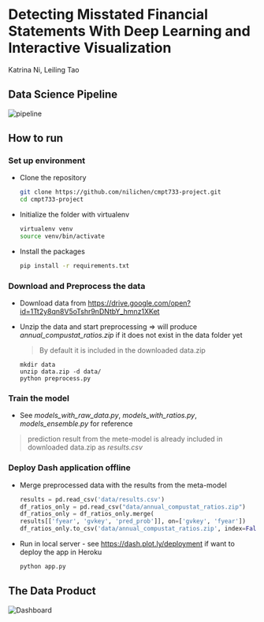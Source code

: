 # Detecting Misstated Financial Statements With Deep Learning and Interactive Visualization

Katrina Ni, Leiling Tao

## Data Science Pipeline
![pipeline](https://preview.ibb.co/dQUbp7/Screen_Shot_2018_04_16_at_12_54_36_PM.png)
## How to run
### Set up environment
- Clone the repository
	```bash
	git clone https://github.com/nilichen/cmpt733-project.git
	cd cmpt733-project
	```
- Initialize the folder with virtualenv
	```bash
	virtualenv venv
	source venv/bin/activate
	```
- Install the packages
	```bash
	pip install -r requirements.txt
	```

### Download and Preprocess the data
- Download data from https://drive.google.com/open?id=1Tt2y8qn8V5oTshr9nDNtbY_hmnz1XKet
- Unzip the data and start preprocessing => will produce *annual_compustat_ratios.zip* if it does not exist in the data folder yet
    > By default it is included in the downloaded data.zip

	```
	mkdir data
	unzip data.zip -d data/
	python preprocess.py
	```

### Train the model
- See *models_with_raw_data.py*, *models_with_ratios.py*, *models_ensemble.py* for reference
 > prediction result from the mete-model is already included in downloaded data.zip as *results.csv*

### Deploy Dash application offline
- Merge preprocessed data with the results from the meta-model
	```python
	results = pd.read_csv('data/results.csv')
	df_ratios_only = pd.read_csv("data/annual_compustat_ratios.zip")
	df_ratios_only = df_ratios_only.merge(
	results[['fyear', 'gvkey', 'pred_prob']], on=['gvkey', 'fyear'])
	df_ratios_only.to_csv('data/annual_compustat_ratios.zip', index=False)
	```
-  Run in local server - see https://dash.plot.ly/deployment if want to deploy the app in Heroku
	```bash
	python app.py
	```

## The Data Product
![Dashboard](http://g.recordit.co/yeegWMh18q.gif)
